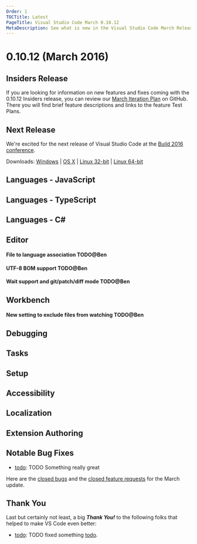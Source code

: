 ```yaml
---
Order: 1
TOCTitle: Latest
PageTitle: Visual Studio Code March 0.10.12
MetaDescription: See what is new in the Visual Studio Code March Release (0.10.12)
---
```


# 0.10.12 (March 2016)

## Insiders Release

If you are looking for information on new features and fixes coming with the 0.10.12 Insiders release, you can review our [March Iteration Plan](https://github.com/Microsoft/vscode/issues/3555) on GitHub.  There you will find brief feature descriptions and links to the feature Test Plans.

## Next Release

We're excited for the next release of Visual Studio Code at the [Build 2016 conference](http://build.microsoft.com/).

Downloads: [Windows](TBD) |
[OS X](TBD) | [Linux 32-bit](TBD) | [Linux 64-bit](TBD)

## Languages - JavaScript

## Languages - TypeScript

## Languages - C&#35;

## Editor

#### File to language association TODO@Ben

#### UTF-8 BOM support TODO@Ben

#### Wait support and git/patch/diff mode TODO@Ben

## Workbench

#### New setting to exclude files from watching TODO@Ben

## Debugging

## Tasks

## Setup

## Accessibility

## Localization

## Extension Authoring

## Notable Bug Fixes

- [todo](https://github.com/Microsoft/vscode/issues/todo): TODO Something really great

Here are the [closed bugs](https://github.com/Microsoft/vscode/issues?q=milestone%3A%22March+2016%22+is%3Aclosed) and the [closed feature requests](https://github.com/Microsoft/vscode/issues?q=is%3Aissue+milestone%3A%22March+2016%22+is%3Aclosed+label%3Afeature-request) for the March update.

## Thank You

Last but certainly not least, a big *__Thank You!__* to the following folks that helped to make VS Code even better:

- [todo](https://github.com/todo): TODO fixed something [todo](https://github.com/Microsoft/vscode/pull/todo).
